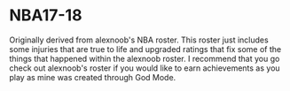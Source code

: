 # NBA17-18
Originally derived from alexnoob's NBA roster. This roster just includes some injuries that are true to life and upgraded ratings that fix some of the things that happened within the alexnoob roster. I recommend that you go check out alexnoob's roster if you would like to earn achievements as you play as mine was created through God Mode. 
